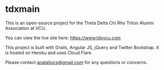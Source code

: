 tdxmain
=======

This is an open-source project for the Theta Delta Chi Rho Triton Alumni Association at VCU.

You can view the live site here:  https://www.tdxvcu.com

This project is built with Grails, Angular JS, jQuery and Twitter Bootstrap.  It is hosted on Heroku and uses Cloud Flare.

Please contact anataliocs@gmail.com for any questions or concerns.
